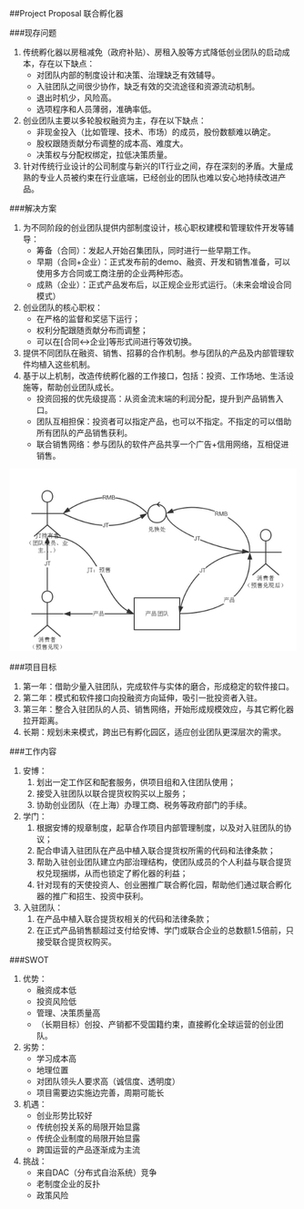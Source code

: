 ##Project Proposal
联合孵化器

###现存问题
1. 传统孵化器以房租减免（政府补贴）、房租入股等方式降低创业团队的启动成本，存在以下缺点：
	* 对团队内部的制度设计和决策、治理缺乏有效辅导。
	* 入驻团队之间很少协作，缺乏有效的交流途径和资源流动机制。
	* 退出时机少，风险高。
	* 选项程序和人员薄弱，准确率低。
2. 创业团队主要以多轮股权融资为主，存在以下缺点：
	* 非现金投入（比如管理、技术、市场）的成员，股份数额难以确定。
	* 股权跟随贡献分布调整的成本高、难度大。
	* 决策权与分配权绑定，拉低决策质量。
3. 针对传统行业设计的公司制度与新兴的IT行业之间，存在深刻的矛盾。大量成熟的专业人员被约束在行业底端，已经创业的团队也难以安心地持续改进产品。

###解决方案
1. 为不同阶段的创业团队提供内部制度设计，核心职权建模和管理软件开发等辅导：
	* 筹备（合同）：发起人开始召集团队，同时进行一些早期工作。
	* 早期（合同+企业）：正式发布前的demo、融资、开发和销售准备，可以使用多方合同或工商注册的企业两种形态。
	* 成熟（企业）：正式产品发布后，以正规企业形式运行。（未来会增设合同模式）
2. 创业团队的核心职权：
	* 在严格的监督和奖惩下运行；
	* 权利分配跟随贡献分布而调整；
	* 可以在[合同<->企业]等形式间进行等效切换。
3. 提供不同团队在融资、销售、招募的合作机制。参与团队的产品及内部管理软件均植入这些机制。
4. 基于以上机制，改造传统孵化器的工作接口，包括：投资、工作场地、生活设施等，帮助创业团队成长。
	* 投资回报的优先级提高：从资金流末端的利润分配，提升到产品销售入口。
	* 团队互相担保：投资者可以指定产品，也可以不指定。不指定的可以借助所有团队的产品销售获利。
	* 联合销售网络：参与团队的软件产品共享一个广告+信用网络，互相促进销售。

![交易过程](交易.png)


###项目目标
1. 第一年：借助少量入驻团队，完成软件与实体的磨合，形成稳定的软件接口。
2. 第二年：模式和软件接口向投融资方向延伸，吸引一批投资者入驻。
3. 第三年：整合入驻团队的人员、销售网络，开始形成规模效应，与其它孵化器拉开距离。
4. 长期：规划未来模式，跨出已有孵化园区，适应创业团队更深层次的需求。

###工作内容
1. 安博：
	1. 划出一定工作区和配套服务，供项目组和入住团队使用；
	2. 接受入驻团队以联合提货权购买以上服务；
	3. 协助创业团队（在上海）办理工商、税务等政府部门的手续。
2. 学门：
	1. 根据安博的规章制度，起草合作项目内部管理制度，以及对入驻团队的协议；
	2. 配合申请入驻团队在产品中植入联合提货权所需的代码和法律条款；
	3. 帮助入驻创业团队建立内部治理结构，使团队成员的个人利益与联合提货权兑现捆绑，从而也锁定了孵化器的利益；
	4. 针对现有的天使投资人、创业圈推广联合孵化园，帮助他们通过联合孵化器的推广和招生、投资中获利。
3. 入驻团队：
	1. 在产品中植入联合提货权相关的代码和法律条款；
	2. 在正式产品销售额超过支付给安博、学门或联合企业的总数额1.5倍前，只接受联合提货权购买。

###SWOT
1. 优势：
	* 融资成本低
	* 投资风险低
	* 管理、决策质量高
	* （长期目标）创投、产销都不受国籍约束，直接孵化全球运营的创业团队。
2. 劣势：
	* 学习成本高
	* 地理位置
	* 对团队领头人要求高（诚信度、透明度）
	* 项目需要边实施边完善，周期可能长
3. 机遇：
	* 创业形势比较好
	* 传统创投关系的局限开始显露
	* 传统企业制度的局限开始显露
	* 跨国运营的产品逐渐成为主流
4. 挑战：
	* 来自DAC（分布式自治系统）竞争
	* 老制度企业的反扑
	* 政策风险

